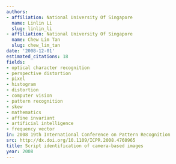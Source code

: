 ```yaml
---
authors:
- affiliation: National University Of Singapore
  name: Linlin Li
  slug: linlin_li
- affiliation: National University Of Singapore
  name: Chew Lim Tan
  slug: chew_lim_tan
date: '2008-12-01'
estimated_citations: 18
fields:
- optical character recognition
- perspective distortion
- pixel
- histogram
- distortion
- computer vision
- pattern recognition
- skew
- mathematics
- affine invariant
- artificial intelligence
- frequency vector
in: 2008 19th International Conference on Pattern Recognition
src: http://dx.doi.org/10.1109/ICPR.2008.4760965
title: Script identification of camera-based images
year: 2008
---
```

